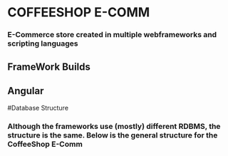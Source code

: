 # COFFEESHOP E-COMM
### E-Commerce store created in multiple webframeworks and scripting languages

## FrameWork Builds

## Angular

#Database Structure
### Although the frameworks use (mostly) different RDBMS, the structure is the same. Below is the general structure for the CoffeeShop E-Comm



